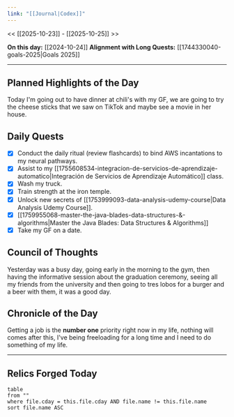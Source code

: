 ```yaml
---
link: "[[Journal|Codex]]"
---
```

<< [[2025-10-23]] - [[2025-10-25]] >>

**On this day:** [[2024-10-24]]
**Alignment with Long Quests:** [[1744330040-goals-2025|Goals 2025]]

---
## Planned Highlights of the Day
Today I'm going out to have dinner at chili's with my GF, we are going to try the cheese sticks that we saw on TikTok and maybe see a movie in her house.

## Daily Quests
- [x] Conduct the daily ritual (review flashcards) to bind AWS incantations to my neural pathways.
- [x] Assist to my [[1755608534-integracion-de-servicios-de-aprendizaje-automatico|Integración de Servicios de Aprendizaje Automático]] class.
- [x] Wash my truck.
- [x] Train strength at the iron temple.
- [x] Unlock new secrets of [[1753999093-data-analysis-udemy-course|Data Analysis Udemy Course]].
- [x] [[1759955068-master-the-java-blades-data-structures-&-algorithms|Master the Java Blades: Data Structures & Algorithms]]
- [x] Take my GF on a date.

## Council of Thoughts
Yesterday was a busy day, going early in the morning to the gym, then having the informative session about the graduation ceremony, seeing all my friends from the university and then going to tres lobos for a burger and a beer with them, it was a good day.

## Chronicle of the Day
Getting a job is the **number one** priority right now in my life, nothing will comes after this, I've being freeloading for a long time and I need to do something of my life.

---
## Relics Forged Today
```dataview
table
from ""
where file.cday = this.file.cday AND file.name != this.file.name
sort file.name ASC
```

